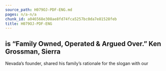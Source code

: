 ```yaml
---
source_path: H079OJ-PDF-ENG.md
pages: n/a-n/a
chunk_id: a046568e308ae8fd74fca5257bc0da7e81528feb
title: H079OJ-PDF-ENG
---
```

## is “Family Owned, Operated & Argued Over.” Ken Grossman, Sierra

Nevada’s founder, shared his family’s rationale for the slogan with our

